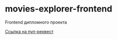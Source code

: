 # movies-explorer-frontend
Frontend дипломного проекта

[Ссылка на пул-реквест](https://github.com/Pawnchow/movies-explorer-frontend/pull/2)
